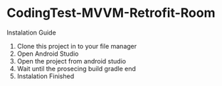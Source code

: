 # CodingTest-MVVM-Retrofit-Room

Instalation Guide

1. Clone this project in to your file manager
2. Open Android Studio
3. Open the project from android studio
4. Wait until the prosecing build gradle end
5. Instalation Finished
